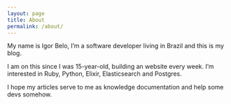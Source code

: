 ```yaml
---
layout: page
title: About
permalink: /about/
---
```

My name is Igor Belo, I’m a software developer living in Brazil and this is my blog.

I am on this since I was 15-year-old, building an website every week. I’m interested in Ruby, Python, Elixir, Elasticsearch and Postgres.

I hope my articles serve to me as knowledge documentation and help some devs somehow.